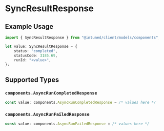# SyncResultResponse

## Example Usage

```typescript
import { SyncResultResponse } from "@intuned/client/models/components";

let value: SyncResultResponse = {
    status: "completed",
    statusCode: 3185.69,
    runId: "<value>",
};
```

## Supported Types

### `components.AsyncRunCompletedResponse`

```typescript
const value: components.AsyncRunCompletedResponse = /* values here */
```

### `components.AsyncRunFailedResponse`

```typescript
const value: components.AsyncRunFailedResponse = /* values here */
```

